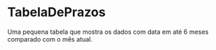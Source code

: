 # TabelaDePrazos
Uma pequena tabela que mostra os dados com data em até 6 meses comparado com o mês atual.
